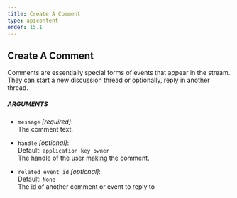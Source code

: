 ```yaml
---
title: Create A Comment
type: apicontent
order: 15.1
---
```


## Create A Comment
Comments are essentially special forms of events that appear in the stream. They can start a new discussion thread or optionally, reply in another thread.

##### ARGUMENTS
* `message` *[required]*:  
    The comment text.

* `handle` *[optional]*:  
    Default: `application key owner`  
    The handle of the user making the comment.

* `related_event_id` *[optional]*:  
    Default: `None`  
    The id of another comment or event to reply to


